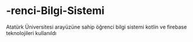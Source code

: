 # -renci-Bilgi-Sistemi
Atatürk Üniversitesi arayüzüne sahip öğrenci bilgi sistemi kotlin ve firebase teknolojileri kullanıldı
